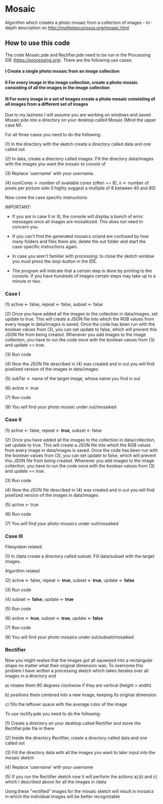 # Mosaic
Algorithm which creates a photo mosaic from a collection of images - In-depth description on http://multiplexcuriosus.org/mosaic.html

## How to use this code

The code Mosaic.pde and Rectifier.pde need to be run in the Processing IDE (https://processing.org). 
There are the following use cases:

#### I Create a single photo mosaic from an image collection

#### II For every image in the image collection, create a photo mosaic consisting of all the images in the image collection

#### III For every image in a set of images create a photo mosaic consisting of all images from a different set of images

Due to my laziness I will assume you are working on windows and saved Mosaic.pde into a directory on your desktop called Mosaic (Mind the upper case M).

For all three cases you need to do the following:

(1) In the directory with the sketch create a directory called data and one called out
 
(2) In data, create a directory called images. Fill the directory data/images with the images you want the mosaic to consist of
 
(3) Replace 'username' with your username.

(4) numCores <- number of available cores (often == 8), n <- number of pixels per picture side (I highly suggest a multiple of 8 between 40 and 80)

Now come the case specific instructions:


IMPORTANT:

- If you are in case II or III, the console will display a bunch of error messages once all images are mosaikized. This does not need to concern you.

- If you can't find the generated mosaics or/and are confused by how many folders and files there are; delete the out folder and start the case-specific instructions again.

- In case you aren't familiar with processing: to close the sketch window you must press the stop-button in the IDE.

- The program will indicate that a certain step is done by printing to the console. If you have hundreds of images certain steps may take up to a minute or two.

### Case I

(1) active <- false, repeat <- false, subset <- false 
              
(2) Once you have added all the images to the collection in data/images, set update to true. This will create a JSON file into which the RGB values from every image in data/images is saved. Once the code has been run with the boolean values from (3), you can set update to false, which will prevent this JSON file from being created. Whenever you add images to the image collection, you have to run the code once with the boolean values from (3) and update == true.

(3) Run code
 
(4) Now the JSON file described in (4) was created and in out you will find pixelized version of the images in data/images
                                                
(5) subTar <- name of the target image, whose name you find in out
 
(6) active <- true
              
(7) Run code
              
(8) You will find your photo mosaic under out/mosaiked
              
              
### Case II
 
(1) active <- false, repeat <- **true**, subset <- false 
              
(2) Once you have added all the images to the collection in data/collection, set update to true. This will create a JSON file into which the RGB values from every image in data/images is saved. Once the code has been run with the boolean values from (3), you can set update to false, which will prevent this JSON file from being created. Whenever you add images to the image collection, you have to run the code once with the boolean values from (3) and update == true.

(3) Run code
 
(4) Now the JSON file described in (4) was created and in out  you will find pixelized version of the images in data/images
 
(5) active <- true
              
(6) Run code
              
(7) You will find your photo mosaics under out/mosaiked
              
### Case III

Filesystem related
 
(1) In /data create a directory called subset. Fill data/subset with the target images.

Algorithm related
 
(2) active <- false, repeat <- **true**, subset <- **true**, update <- **false**

(3) Run code

(4) subset <- **false**, update <- **true**

(5) Run code

(6) active <- **true**, subset <- **true**, update <- **false**
              
(7) Run code
                     
(8) You will find your photo mosaics under out/subset/mosaiked
 

 
### Rectifier
Now you might realise that the images got all squeezed into a rectangular shape no matter what their original dimension was. To overcome this problem I have written a processing sketch which takes iterates over all images in a directory and 
 
a) rotates them 90 degrees clockwise if they are vertical (height > width) 
 
b) positions them centered into a new image, keeping its original dimension
 
c) fills the leftover space with the average color of the image

To use rectify.pde you need to do the following:

(1) Create a directory on your desktop called Rectifier and move the Rectifier.pde file in there

(2) Inside the directory Rectifier, create a directory called data and one called out

(3) Fill the directory data with all the images you want to later input into the mosaic sketch

(4) Replace 'username' with your username

(5) If you run the Rectifier sketch now it will perform the actions a),b) and c) which I described above for all the images in /data

Using these "rectified" images for the mosaic sketch will result in mosaics in which the individual images will be better recognizable
 
 
 
 

